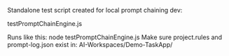 Standalone test script created for local prompt chaining dev:

testPromptChainEngine.js

Runs like this:
node testPromptChainEngine.js
Make sure project.rules and prompt-log.json exist in:
AI-Workspaces/Demo-TaskApp/